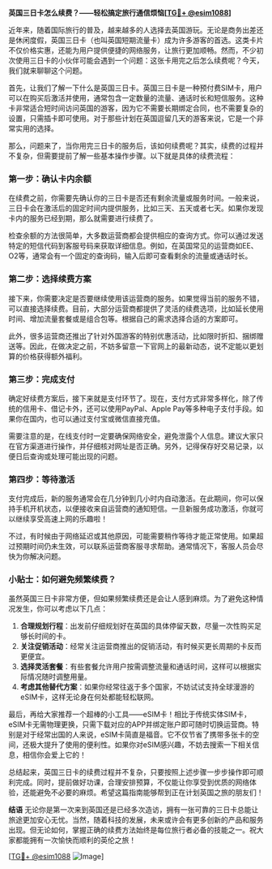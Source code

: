 **英国三日卡怎么续费？——轻松搞定旅行通信烦恼[[TG💪+ @esim1088](https://t.me/s/esim1088)]**

近年来，随着国际旅行的普及，越来越多的人选择去英国游玩。无论是商务出差还是休闲度假，英国三日卡（也叫英国短期流量卡）成为许多游客的首选。这类卡片不仅价格实惠，还能为用户提供便捷的网络服务，让旅行更加顺畅。然而，不少初次使用三日卡的小伙伴可能会遇到一个问题：这张卡用完之后怎么续费呢？今天，我们就来聊聊这个问题。

首先，让我们了解一下什么是英国三日卡。英国三日卡是一种预付费SIM卡，用户可以在购买后激活并使用，通常包含一定数量的流量、通话时长和短信服务。这种卡非常适合短时间访问英国的游客，因为它不需要长期绑定合同，也不需要复杂的设置，只需插卡即可使用。对于那些计划在英国逗留几天的游客来说，它是一个非常实用的选择。

那么，问题来了，当你用完三日卡的服务后，该如何续费呢？其实，续费的过程并不复杂，但需要提前了解一些基本操作步骤。以下就是具体的续费流程：

### 第一步：确认卡内余额
在续费之前，你需要先确认你的三日卡是否还有剩余流量或服务时间。一般来说，三日卡会在激活后的固定时间内提供服务，比如三天、五天或者七天。如果你发现卡内的服务已经到期，那么就需要进行续费了。

检查余额的方法很简单，大多数运营商都会提供相应的查询方式。你可以通过发送特定的短信代码到客服号码来获取详细信息。例如，在英国常见的运营商如EE、O2等，通常会有一个固定的查询码，输入后即可查看剩余的流量或通话时长。

### 第二步：选择续费方案
接下来，你需要决定是否要继续使用该运营商的服务。如果觉得当前的服务不错，可以直接选择续费。目前，大部分运营商都提供了灵活的续费选项，比如延长使用时间、增加流量套餐或是组合包等。根据自己的需求选择合适的方案即可。

此外，很多运营商还推出了针对外国游客的特别优惠活动，比如限时折扣、捆绑赠送等。因此，在做决定之前，不妨多留意一下官网上的最新动态，说不定能以更划算的价格获得额外福利。

### 第三步：完成支付
确定好续费方案后，接下来就是支付环节了。现在，支付方式非常多样化，除了传统的信用卡、借记卡外，还可以使用PayPal、Apple Pay等多种电子支付手段。如果你在国内，也可以通过支付宝或微信直接充值。

需要注意的是，在线支付时一定要确保网络安全，避免泄露个人信息。建议大家只在官方渠道进行操作，并仔细核对网址是否正确。另外，记得保存好交易记录，以便日后查询或处理可能出现的问题。

### 第四步：等待激活
支付完成后，新的服务通常会在几分钟到几小时内自动激活。在此期间，你可以保持手机开机状态，以便接收来自运营商的通知短信。一旦新服务成功激活，你就可以继续享受高速上网的乐趣啦！

不过，有时候由于网络延迟或其他原因，可能需要稍作等待才能正常使用。如果超过预期时间仍未生效，可以联系运营商客服寻求帮助。通常情况下，客服人员会尽快为你解决问题。

### 小贴士：如何避免频繁续费？
虽然英国三日卡非常方便，但如果频繁续费还是会让人感到麻烦。为了避免这种情况发生，你可以考虑以下几点：

1. **合理规划行程**：出发前仔细规划好在英国的具体停留天数，尽量一次性购买足够长时间的卡。
2. **关注促销活动**：经常关注运营商推出的促销活动，有时候买更长周期的卡反而更便宜。
3. **选择灵活套餐**：有些套餐允许用户按需调整流量和通话时间，这样可以根据实际情况随时调整用量。
4. **考虑其他替代方案**：如果你经常往返于多个国家，不妨试试支持全球漫游的eSIM卡，这样无论身在何处都能轻松联网。

最后，再给大家推荐一个超棒的小工具——eSIM卡！相比于传统实体SIM卡，eSIM卡无需物理更换，只需下载对应的APP并绑定账户即可随时切换运营商。特别是对于经常出国的人来说，eSIM卡简直是福音。它不仅节省了携带多张卡的空间，还极大提升了使用的便利性。如果你对eSIM感兴趣，不妨去搜索一下相关信息，相信你会爱上它的！

总结起来，英国三日卡的续费过程并不复杂，只要按照上述步骤一步步操作即可顺利完成。同时，提前做好功课，合理安排预算，不仅能让你享受到优质的网络体验，还能避免不必要的麻烦。希望这篇指南能够帮到正在计划英国之旅的朋友们！

**结语**
无论你是第一次来到英国还是已经多次造访，拥有一张可靠的三日卡总能让旅途更加安心无忧。当然，随着科技的发展，未来或许会有更多创新的产品和服务出现。但无论如何，掌握正确的续费方法始终是每位旅行者必备的技能之一。祝大家都能拥有一次愉快而顺利的英伦之旅！

[[TG💪+ @esim1088](https://t.me/s/esim1088) ![Image](https://i.postimg.cc/4NQfJmqS/Snipaste-2025-05-13-00-14-12.png)]